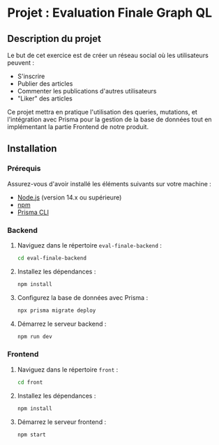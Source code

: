 # Projet : Evaluation Finale Graph QL

## Description du projet

Le but de cet exercice est de créer un réseau social où les utilisateurs peuvent :

- S'inscrire
- Publier des articles
- Commenter les publications d'autres utilisateurs
- "Liker" des articles

Ce projet mettra en pratique l'utilisation des queries, mutations, et l'intégration avec Prisma pour la gestion de la base de données tout en implémentant la partie Frontend de notre produit.


## Installation

### Prérequis

Assurez-vous d'avoir installé les éléments suivants sur votre machine :

- [Node.js](https://nodejs.org/) (version 14.x ou supérieure)
- [npm](https://www.npmjs.com/)
- [Prisma CLI](https://www.prisma.io/docs/concepts/components/prisma-cli/installation)

### Backend

1. Naviguez dans le répertoire `eval-finale-backend` :

    ```bash
    cd eval-finale-backend
    ```

2. Installez les dépendances :

    ```bash
    npm install
    ```

3. Configurez la base de données avec Prisma :

    ```bash
    npx prisma migrate deploy
    ```

4. Démarrez le serveur backend :

    ```bash
    npm run dev
    ```

### Frontend

1. Naviguez dans le répertoire `front` :

    ```bash
    cd front
    ```

2. Installez les dépendances :

    ```bash
    npm install
    ```

3. Démarrez le serveur frontend :

    ```bash
    npm start
    ```
